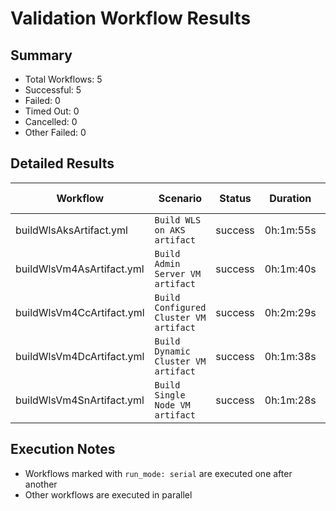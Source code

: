 # Validation Workflow Results

## Summary
- Total Workflows: 5
- Successful: 5
- Failed: 0
- Timed Out: 0
- Cancelled: 0
- Other Failed: 0

## Detailed Results

| Workflow | Scenario | Status | Duration | Run URL |
|----------|----------|---------|-----------|----------|
| buildWlsAksArtifact.yml | `Build WLS on AKS artifact` | success | 0h:1m:55s | [View Run](https://github.com/oracle/weblogic-azure/actions/runs/17784845869) |
| buildWlsVm4AsArtifact.yml | `Build Admin Server VM artifact` | success | 0h:1m:40s | [View Run](https://github.com/oracle/weblogic-azure/actions/runs/17784847504) |
| buildWlsVm4CcArtifact.yml | `Build Configured Cluster VM artifact` | success | 0h:2m:29s | [View Run](https://github.com/oracle/weblogic-azure/actions/runs/17784848913) |
| buildWlsVm4DcArtifact.yml | `Build Dynamic Cluster VM artifact` | success | 0h:1m:38s | [View Run](https://github.com/oracle/weblogic-azure/actions/runs/17784850154) |
| buildWlsVm4SnArtifact.yml | `Build Single Node VM artifact` | success | 0h:1m:28s | [View Run](https://github.com/oracle/weblogic-azure/actions/runs/17784851636) |


## Execution Notes
- Workflows marked with `run_mode: serial` are executed one after another
- Other workflows are executed in parallel

